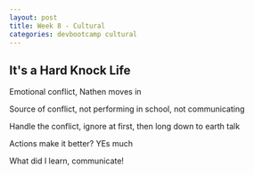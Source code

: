 ```yaml
---
layout: post
title: Week 8 - Cultural
categories: devbootcamp cultural
---
```


It's a Hard Knock Life
----------------------

Emotional conflict, Nathen moves in

Source of conflict, not performing in school, not communicating

Handle the conflict, ignore at first, then long down to earth talk

Actions make it better? YEs much

What did I learn, communicate!


